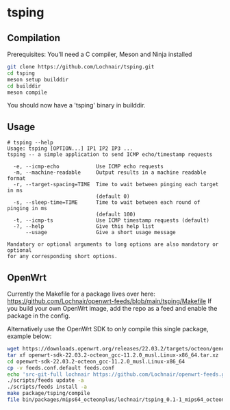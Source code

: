 # tsping

## Compilation
Prerequisites: You'll need a C compiler, Meson and Ninja installed

```bash 
git clone https://github.com/Lochnair/tsping.git
cd tsping
meson setup builddir
cd builddir
meson compile
```

You should now have a 'tsping' binary in builddir.

## Usage
```
# tsping --help
Usage: tsping [OPTION...] IP1 IP2 IP3 ...
tsping -- a simple application to send ICMP echo/timestamp requests

  -e, --icmp-echo            Use ICMP echo requests
  -m, --machine-readable     Output results in a machine readable format
  -r, --target-spacing=TIME  Time to wait between pinging each target in ms
                             (default 0)
  -s, --sleep-time=TIME      Time to wait between each round of pinging in ms
                             (default 100)
  -t, --icmp-ts              Use ICMP timestamp requests (default)
  -?, --help                 Give this help list
      --usage                Give a short usage message

Mandatory or optional arguments to long options are also mandatory or optional
for any corresponding short options.
```

## OpenWrt
Currently the Makefile for a package lives over here: https://github.com/Lochnair/openwrt-feeds/blob/main/tsping/Makefile
If you build your own OpenWrt image, add the repo as a feed and enable the package in the config.

Alternatively use the OpenWrt SDK to only compile this single package, example below:

```bash
wget https://downloads.openwrt.org/releases/22.03.2/targets/octeon/generic/openwrt-sdk-22.03.2-octeon_gcc-11.2.0_musl.Linux-x86_64.tar.xz
tar xf openwrt-sdk-22.03.2-octeon_gcc-11.2.0_musl.Linux-x86_64.tar.xz
cd openwrt-sdk-22.03.2-octeon_gcc-11.2.0_musl.Linux-x86_64
cp -v feeds.conf.default feeds.conf
echo 'src-git-full lochnair https://github.com/Lochnair/openwrt-feeds.git' >> feeds.conf
./scripts/feeds update -a
./scripts/feeds install -a
make package/tsping/compile
file bin/packages/mips64_octeonplus/lochnair/tsping_0.1-1_mips64_octeonplus.ipk
```
